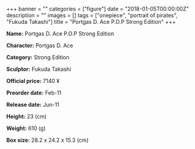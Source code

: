 +++
banner = ""
categories = ["figure"]
date = "2018-01-05T00:00:00Z"
description = ""
images = []
tags = ["onepiece", "portrait of pirates", "Fukuda Takashi"]
title = "Portgas D. Ace P.O.P Strong Edition"
+++

**Name:** Portgas D. Ace P.O.P Strong Edition

**Character:** Portgas D. Ace

**Category:** Strong Edition 

**Sculptor:** Fukuda Takashi

**Official price:** 7140 ¥

**Preorder date:** Feb-11

**Release date:** Jun-11

**Height:** 23 (cm)

**Weight:** 610 (g)

**Box size:** 28.2 x 24.2 x 15.3 (cm)


